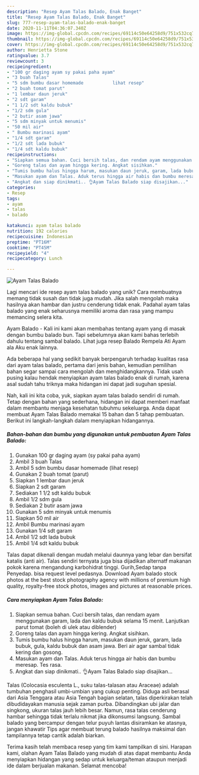 ```yaml
---
description: "Resep Ayam Talas Balado, Enak Banget"
title: "Resep Ayam Talas Balado, Enak Banget"
slug: 777-resep-ayam-talas-balado-enak-banget
date: 2020-11-11T04:36:07.340Z
image: https://img-global.cpcdn.com/recipes/69114c50e64258d9/751x532cq70/ayam-talas-balado-foto-resep-utama.jpg
thumbnail: https://img-global.cpcdn.com/recipes/69114c50e64258d9/751x532cq70/ayam-talas-balado-foto-resep-utama.jpg
cover: https://img-global.cpcdn.com/recipes/69114c50e64258d9/751x532cq70/ayam-talas-balado-foto-resep-utama.jpg
author: Henrietta Stone
ratingvalue: 3.7
reviewcount: 3
recipeingredient:
- "100 gr daging ayam sy pakai paha ayam"
- "3 buah Talas"
- "5 sdm bumbu dasar homemade           lihat resep"
- "2 buah tomat parut"
- "1 lembar daun jeruk"
- "2 sdt garam"
- "1 1/2 sdt kaldu bubuk"
- "1/2 sdm gula"
- "2 butir asam jawa"
- "5 sdm minyak untuk menumis"
- "50 mil air"
- " Bumbu marinasi ayam"
- "1/4 sdt garam"
- "1/2 sdt lada bubuk"
- "1/4 sdt kaldu bubuk"
recipeinstructions:
- "Siapkan semua bahan. Cuci bersih talas, dan rendam ayam menggunakan garam, lada dan kaldu bubuk selama 15 menit. Lanjutkan parut tomat (boleh di ulek atau diblender)"
- "Goreng talas dan ayam hingga kering. Angkat sisihkan."
- "Tumis bumbu halus hingga harum, masukan daun jeruk, garam, lada bubuk, gula, kaldu bubuk dan asam jawa. Beri air agar sambal tidak kering dan gosong."
- "Masukan ayam dan Talas. Aduk terus hingga air habis dan bumbu meresap. Tes rasa."
- "Angkat dan siap dinikmati.. 👌Ayam Talas Balado siap disajikan..."
categories:
- Resep
tags:
- ayam
- talas
- balado

katakunci: ayam talas balado 
nutrition: 192 calories
recipecuisine: Indonesian
preptime: "PT16M"
cooktime: "PT45M"
recipeyield: "4"
recipecategory: Lunch

---
```



![Ayam Talas Balado](https://img-global.cpcdn.com/recipes/69114c50e64258d9/751x532cq70/ayam-talas-balado-foto-resep-utama.jpg)

Lagi mencari ide resep ayam talas balado yang unik? Cara membuatnya memang tidak susah dan tidak juga mudah. Jika salah mengolah maka hasilnya akan hambar dan justru cenderung tidak enak. Padahal ayam talas balado yang enak seharusnya memiliki aroma dan rasa yang mampu memancing selera kita.

Ayam Balado - Kali ini kami akan membahas tentang ayam yang di masak dengan bumbu balado bun. Tapi sebelumnya akan kami bahas terlebih dahulu tentang sambal balado. Lihat juga resep Balado Rempela Ati Ayam ala Aku enak lainnya.

Ada beberapa hal yang sedikit banyak berpengaruh terhadap kualitas rasa dari ayam talas balado, pertama dari jenis bahan, kemudian pemilihan bahan segar sampai cara mengolah dan menghidangkannya. Tidak usah pusing kalau hendak menyiapkan ayam talas balado enak di rumah, karena asal sudah tahu triknya maka hidangan ini dapat jadi suguhan spesial.


Nah, kali ini kita coba, yuk, siapkan ayam talas balado sendiri di rumah. Tetap dengan bahan yang sederhana, hidangan ini dapat memberi manfaat dalam membantu menjaga kesehatan tubuhmu sekeluarga. Anda dapat membuat Ayam Talas Balado memakai 15 bahan dan 5 tahap pembuatan. Berikut ini langkah-langkah dalam menyiapkan hidangannya.

<!--inarticleads1-->

##### Bahan-bahan dan bumbu yang digunakan untuk pembuatan Ayam Talas Balado:

1. Gunakan 100 gr daging ayam (sy pakai paha ayam)
1. Ambil 3 buah Talas
1. Ambil 5 sdm bumbu dasar homemade           (lihat resep)
1. Gunakan 2 buah tomat (parut)
1. Siapkan 1 lembar daun jeruk
1. Siapkan 2 sdt garam
1. Sediakan 1 1/2 sdt kaldu bubuk
1. Ambil 1/2 sdm gula
1. Sediakan 2 butir asam jawa
1. Gunakan 5 sdm minyak untuk menumis
1. Siapkan 50 mil air
1. Ambil  Bumbu marinasi ayam
1. Gunakan 1/4 sdt garam
1. Ambil 1/2 sdt lada bubuk
1. Ambil 1/4 sdt kaldu bubuk


Talas dapat dikenali dengan mudah melalui daunnya yang lebar dan bersifat katalis (anti air). Talas sendiri ternyata juga bisa dijadikan alternatf makanan pokok karena mengandung karbohidrat tinggi. Gurih,Sedap tanpa Penyedap. bisa request level pedasnya. Download Ayam balado stock photos at the best stock photography agency with millions of premium high quality, royalty-free stock photos, images and pictures at reasonable prices. 

<!--inarticleads2-->

##### Cara menyiapkan Ayam Talas Balado:

1. Siapkan semua bahan. Cuci bersih talas, dan rendam ayam menggunakan garam, lada dan kaldu bubuk selama 15 menit. Lanjutkan parut tomat (boleh di ulek atau diblender)
1. Goreng talas dan ayam hingga kering. Angkat sisihkan.
1. Tumis bumbu halus hingga harum, masukan daun jeruk, garam, lada bubuk, gula, kaldu bubuk dan asam jawa. Beri air agar sambal tidak kering dan gosong.
1. Masukan ayam dan Talas. Aduk terus hingga air habis dan bumbu meresap. Tes rasa.
1. Angkat dan siap dinikmati.. 👌Ayam Talas Balado siap disajikan...


Talas (Colocasia esculenta L., suku talas-talasan atau Araceae) adalah tumbuhan penghasil umbi-umbian yang cukup penting. Diduga asli berasal dari Asia Tenggara atau Asia Tengah bagian selatan, talas diperkirakan telah dibudidayakan manusia sejak zaman purba. Dibandingkan ubi jalar dan singkong, ukuran talas jauh lebih besar. Namun, rasa talas cenderung hambar sehingga tidak terlalu nikmat jika dikonsumsi langsung. Sambal balado yang bercampur dengan telur puyuh lantas disiramkan ke atasnya, jangan khawatir Tips agar membuat terung balado hasilnya maksimal dan tampilannya tetap cantik adalah biarkan. 

Terima kasih telah membaca resep yang tim kami tampilkan di sini. Harapan kami, olahan Ayam Talas Balado yang mudah di atas dapat membantu Anda menyiapkan hidangan yang sedap untuk keluarga/teman ataupun menjadi ide dalam berjualan makanan. Selamat mencoba!
